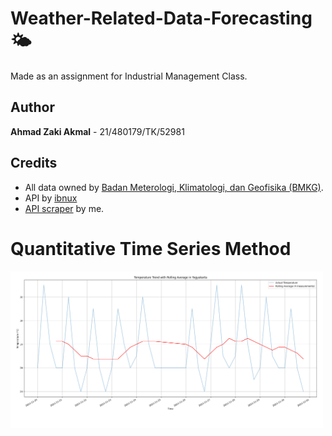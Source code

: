 # Weather-Related-Data-Forecasting 🌤️

Made as an assignment for Industrial Management Class.

## Author
**Ahmad Zaki Akmal** - 21/480179/TK/52981

## Credits
- All data owned by [Badan Meterologi, Klimatologi, dan Geofisika (BMKG)](https://bmkg.go.id).
- API by [ibnux](https://github.com/ibnux)
- [API scraper](https://github.com/ahmadzaki2975/ETL-Pipeline) by me.

# Quantitative Time Series Method

<img src="./images/QuantitativeTimeSeries.png" width="500">
